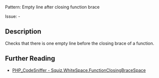 Pattern: Empty line after closing function brace

Issue: -

## Description

Checks that there is one empty line before the closing brace of a function.

## Further Reading

* [PHP_CodeSniffer - Squiz.WhiteSpace.FunctionClosingBraceSpace](https://github.com/squizlabs/PHP_CodeSniffer/blob/master/src/Standards/Squiz/Sniffs/WhiteSpace/FunctionClosingBraceSpaceSniff.php)